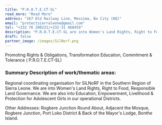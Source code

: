 ```yaml
---
title: "P.R.O.T.E.CT-SL"
read_more: "Read More"
address: "167 Old Railway Line, Messima, Bo City (HQ)"
email: "protectsierraleone@gmail.com"
tel: "+232 76 200221/+232-31 468459"
description: "P.R.O.T.E.CT-SL are into Women's Land Rights, Right to Food, Responsible Land Governance."
draft: false
partner_image: /images/SilNorf.png
---
```


 Promoting Rights & Obligations, Transformation Education, Commitment & Tolerance ( P.R.O.T.E.CT-SL)

### Summary Description of work/thematic areas:
Regional coordinating organisation for SiLNoRF in the Southern Region of Sierra Leone.
We are into Women's Land Rights, Right to Food, Responsible Land Governance.
We are also into Education, Empowerment, Livelihood & Protection for Adolescent Girls in our operational Districts.

Other Addresses:  Rogbere Junction Round About, Adjacent the Mosque, Rogbere Junction, Port Loko District & Back of the Mayor's Lodge, Bonthe Island.